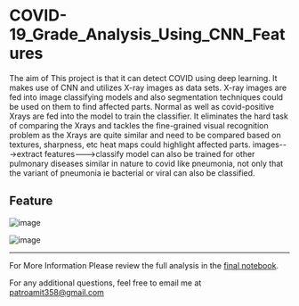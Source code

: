 # COVID-19_Grade_Analysis_Using_CNN_Features

The aim of This project is that it can detect COVID using deep learning. It makes use of CNN and utilizes X-ray images as data sets. X-ray images are fed into image classifying models and also segmentation techniques could be used on them to find affected parts. Normal as well as covid-positive Xrays are fed into the model to train the classifier. It eliminates the hard task of comparing the Xrays and tackles the fine-grained visual recognition problem as the Xrays are quite similar and need to be compared based on textures, sharpness, etc heat maps could highlight affected parts. images--->extract features--->classify model can also be trained for other pulmonary diseases similar in nature to covid like pneumonia, not only that the variant of pneumonia ie bacterial or viral can also be classified.

## Feature 
![image](https://github.com/Bamit-2021/COVID-19_Grade_Analysis_Using_CNN_Features/assets/77608956/c2125e77-2ec3-43c6-a89b-82db5835b8a6)

![image](https://github.com/Bamit-2021/COVID-19_Grade_Analysis_Using_CNN_Features/assets/77608956/3ff1de64-2b0b-4cc4-958d-56ca9c5c26af)



----

For More Information Please review the full analysis in the [final notebook](url).

For any additional questions, feel free to email me at patroamit358@gmail.com
